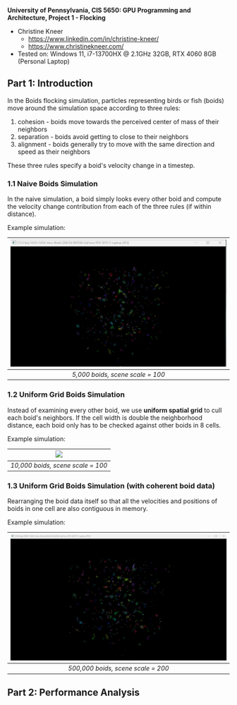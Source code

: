 **University of Pennsylvania, CIS 5650: GPU Programming and Architecture,
Project 1 - Flocking**

* Christine Kneer
  * https://www.linkedin.com/in/christine-kneer/
  * https://www.christinekneer.com/
* Tested on: Windows 11, i7-13700HX @ 2.1GHz 32GB, RTX 4060 8GB (Personal Laptop)

## Part 1: Introduction

In the Boids flocking simulation, particles representing birds or fish
(boids) move around the simulation space according to three rules:

1. cohesion - boids move towards the perceived center of mass of their neighbors
2. separation - boids avoid getting to close to their neighbors
3. alignment - boids generally try to move with the same direction and speed as
their neighbors

These three rules specify a boid's velocity change in a timestep.

### 1.1 Naive Boids Simulation

In the naive simulation, a boid simply looks every other boid and compute the velocity
change contribution from each of the three rules (if within distance).

Example simulation:

|![](images/naive.gif)|
|:--:|
|*5,000 boids, scene scale = 100*|

### 1.2 Uniform Grid Boids Simulation

Instead of examining every other boid, we use **uniform spatial grid** to cull each boid's neighbors.
If the cell width is double the neighborhood distance, each boid only has to be
checked against other boids in 8 cells.

Example simulation:

|![](images/uniform.gif)|
|:--:|
|*10,000 boids, scene scale = 100*|

### 1.3 Uniform Grid Boids Simulation (with coherent boid data)

Rearranging the boid data itself so that all the velocities and positions of boids in one cell are also
contiguous in memory.

Example simulation:

|![](images/coherent.gif)|
|:--:|
|*500,000 boids, scene scale = 200*|

## Part 2: Performance Analysis